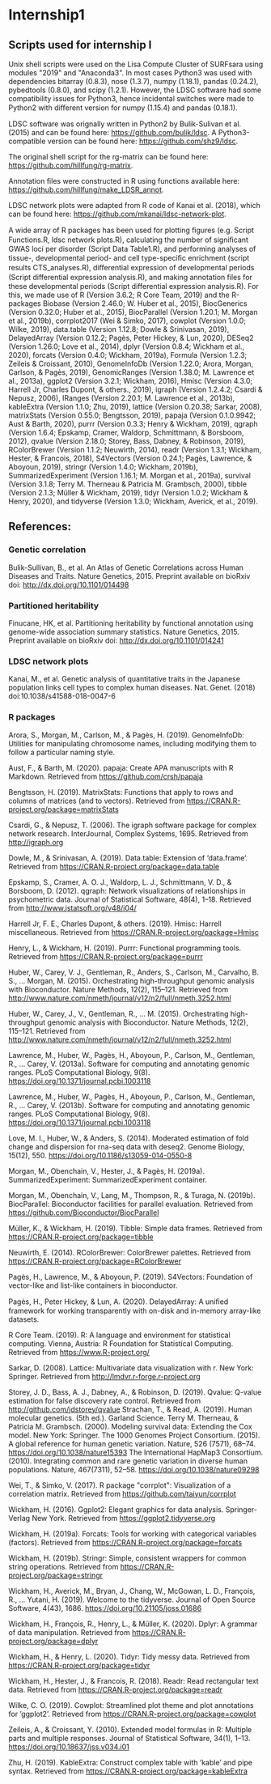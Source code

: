 # Internship1
## Scripts used for internship I

Unix shell scripts were used on the Lisa Compute Cluster of SURFsara using modules "2019" and "Anaconda3".  In most cases Python3 was used with dependencies bitarray (0.8.3), nose (1.3.7), numpy (1.18.1), pandas (0.24.2), pybedtools (0.8.0), and scipy (1.2.1). However, the LDSC software had some compatibility issues for Python3, hence incidental switches were made to Python2 with diﬀerent version for numpy (1.15.4) and pandas (0.18.1).

LDSC software was orignally written in Python2 by Bulik-Sulivan et al. (2015) and can be found here: https://github.com/bulik/ldsc. A Python3-compatible version can be found here: https://github.com/shz9/ldsc.

The original shell script for the rg-matrix can be found here: https://github.com/hillfung/rg-matrix.

Annotation files were constructed in R using functions available here: https://github.com/hillfung/make_LDSR_annot.

LDSC network plots were adapted from R code of Kanai et al. (2018), which can be found here: https://github.com/mkanai/ldsc-network-plot.

A wide array of R packages has been used for plotting ﬁgures (e.g. Script Functions.R, ldsc network plots.R), calculating the number of signiﬁcant GWAS loci per disorder (Script Data Table1.R), and performing analyses of tissue-, developmental period- and cell type-speciﬁc enrichment (script results CTS_analyses.R), diﬀerential expression of developmental periods (Script differential expression analysis.R), and making annotation ﬁles for these developmental periods (Script differential expression analysis.R). For this, we made use of R (Version 3.6.2; R Core Team, 2019) and the R-packages Biobase (Version 2.46.0; W. Huber et al., 2015), BiocGenerics (Version 0.32.0; Huber et al., 2015), BiocParallel (Version 1.20.1; M. Morgan et al., 2019b), corrplot2017 (Wei & Simko, 2017), cowplot (Version 1.0.0; Wilke, 2019), data.table (Version 1.12.8; Dowle & Srinivasan, 2019), DelayedArray (Version 0.12.2; Pagès, Peter Hickey, & Lun, 2020), DESeq2 (Version 1.26.0; Love et al., 2014), dplyr (Version 0.8.4; Wickham et al., 2020), forcats (Version 0.4.0; Wickham, 2019a), Formula (Version 1.2.3; Zeileis & Croissant, 2010), GenomeInfoDb (Version 1.22.0; Arora, Morgan, Carlson, & Pagès, 2019), GenomicRanges (Version 1.38.0; M. Lawrence et al., 2013a), ggplot2 (Version 3.2.1; Wickham, 2016), Hmisc (Version 4.3.0; Harrell Jr, Charles Dupont, & others., 2019), igraph (Version 1.2.4.2; Csardi & Nepusz, 2006), IRanges (Version 2.20.1; M. Lawrence et al., 2013b), kableExtra (Version 1.1.0; Zhu, 2019), lattice (Version 0.20.38; Sarkar, 2008), matrixStats (Version 0.55.0; Bengtsson, 2019), papaja (Version 0.1.0.9942; Aust & Barth, 2020), purrr (Version 0.3.3; Henry & Wickham, 2019), qgraph (Version 1.6.4; Epskamp, Cramer, Waldorp, Schmittmann, & Borsboom, 2012), qvalue (Version 2.18.0; Storey, Bass, Dabney, & Robinson, 2019), RColorBrewer (Version 1.1.2; Neuwirth, 2014), readr (Version 1.3.1; Wickham, Hester, & Francois, 2018), S4Vectors (Version 0.24.1; Pagès, Lawrence, & Aboyoun, 2019), stringr (Version 1.4.0; Wickham, 2019b), SummarizedExperiment (Version 1.16.1; M. Morgan et al., 2019a), survival (Version 3.1.8; Terry M. Therneau & Patricia M. Grambsch, 2000), tibble (Version 2.1.3; Müller & Wickham, 2019), tidyr (Version 1.0.2; Wickham & Henry, 2020), and tidyverse (Version 1.3.0; Wickham, Averick, et al., 2019).

## References:

### Genetic correlation

Bulik-Sullivan, B., et al. An Atlas of Genetic Correlations across Human Diseases and Traits. Nature Genetics, 2015. Preprint available on bioRxiv doi: http://dx.doi.org/10.1101/014498

### Partitioned heritability

Finucane, HK, et al. Partitioning heritability by functional annotation using genome-wide association summary statistics. Nature Genetics, 2015. Preprint available on bioRxiv doi: http://dx.doi.org/10.1101/014241

### LDSC network plots

Kanai, M., et al. Genetic analysis of quantitative traits in the Japanese population links cell types to complex human diseases. Nat. Genet. (2018) doi:10.1038/s41588-018-0047-6

### R packages
Arora, S., Morgan, M., Carlson, M., & Pagès, H. (2019). GenomeInfoDb: Utilities for manipulating chromosome names, including modifying them to follow a particular naming style.

Aust, F., & Barth, M. (2020). papaja: Create APA manuscripts with R Markdown. Retrieved from https://github.com/crsh/papaja

Bengtsson, H. (2019). MatrixStats: Functions that apply to rows and columns of matrices (and to vectors). Retrieved from https://CRAN.R-project.org/package=matrixStats

Csardi, G., & Nepusz, T. (2006). The igraph software package for complex network research. InterJournal, Complex Systems, 1695. Retrieved from http://igraph.org

Dowle, M., & Srinivasan, A. (2019). Data.table: Extension of ‘data.frame‘. Retrieved from https://CRAN.R-project.org/package=data.table

Epskamp, S., Cramer, A. O. J., Waldorp, L. J., Schmittmann, V. D., & Borsboom, D. (2012). qgraph: Network visualizations of relationships in psychometric data. Journal of Statistical Software, 48(4), 1–18. Retrieved from http://www.jstatsoft.org/v48/i04/

Harrell Jr, F. E., Charles Dupont, & others. (2019). Hmisc: Harrell miscellaneous. Retrieved from https://CRAN.R-project.org/package=Hmisc

Henry, L., & Wickham, H. (2019). Purrr: Functional programming tools. Retrieved from https://CRAN.R-project.org/package=purrr

Huber, W., Carey, V. J., Gentleman, R., Anders, S., Carlson, M., Carvalho, B. S., ... Morgan, M. (2015). Orchestrating high-throughput genomic analysis with Bioconductor. Nature 
Methods, 12(2), 115–121. Retrieved from http://www.nature.com/nmeth/journal/v12/n2/full/nmeth.3252.html

Huber, W., Carey, J., V., Gentleman, R., ... M. (2015). Orchestrating high-throughput genomic analysis with Bioconductor. Nature Methods, 12(2), 115–121. Retrieved from http://www.nature.com/nmeth/journal/v12/n2/full/nmeth.3252.html

Lawrence, M., Huber, W., Pagès, H., Aboyoun, P., Carlson, M., Gentleman, R., ... Carey, V. (2013a). Software for computing and annotating genomic ranges. PLoS Computational Biology, 9(8). https://doi.org/10.1371/journal.pcbi.1003118

Lawrence, M., Huber, W., Pagès, H., Aboyoun, P., Carlson, M., Gentleman, R., ... Carey, V. (2013b). Software for computing and annotating genomic ranges. PLoS Computational Biology, 9(8). https://doi.org/10.1371/journal.pcbi.1003118

Love, M. I., Huber, W., & Anders, S. (2014). Moderated estimation of fold change and dispersion for rna-seq data with deseq2. Genome Biology, 15(12), 550. https://doi.org/10.1186/s13059-014-0550-8

Morgan, M., Obenchain, V., Hester, J., & Pagès, H. (2019a). SummarizedExperiment: SummarizedExperiment container.

Morgan, M., Obenchain, V., Lang, M., Thompson, R., & Turaga, N. (2019b). BiocParallel: Bioconductor facilities for parallel evaluation. Retrieved from https://github.com/Bioconductor/BiocParallel

Müller, K., & Wickham, H. (2019). Tibble: Simple data frames. Retrieved from https://CRAN.R-project.org/package=tibble

Neuwirth, E. (2014). RColorBrewer: ColorBrewer palettes. Retrieved from https://CRAN.R-project.org/package=RColorBrewer

Pagès, H., Lawrence, M., & Aboyoun, P. (2019). S4Vectors: Foundation of vector-like and list-like containers in bioconductor.

Pagès, H., Peter Hickey, & Lun, A. (2020). DelayedArray: A uniﬁed framework for working transparently with on-disk and in-memory array-like datasets.

R Core Team. (2019). R: A language and environment for statistical computing. Vienna, Austria: R Foundation for Statistical Computing. Retrieved from https://www.R-project.org/

Sarkar, D. (2008). Lattice: Multivariate data visualization with r. New York: Springer. Retrieved from http://lmdvr.r-forge.r-project.org

Storey, J. D., Bass, A. J., Dabney, A., & Robinson, D. (2019). Qvalue: Q-value estimation for false discovery rate control. Retrieved from http://github.com/jdstorey/qvalue Strachan, T., & Read, A. (2019). Human molecular genetics. (5th ed.). Garland Science. Terry M. Therneau, & Patricia M. Grambsch. (2000). Modeling survival data: Extending the Cox model. New York: Springer. The 1000 Genomes Project Consortium. (2015). A global reference for human genetic variation. Nature, 526 (7571), 68–74. https://doi.org/10.1038/nature15393 The International HapMap3 Consortium. (2010). Integrating common and rare genetic variation in diverse human populations. Nature, 467(7311), 52–58. https://doi.org/10.1038/nature09298

Wei, T., & Simko, V. (2017). R package "corrplot": Visualization of a correlation matrix. Retrieved from https://github.com/taiyun/corrplot

Wickham, H. (2016). Ggplot2: Elegant graphics for data analysis. Springer-Verlag New York. Retrieved from https://ggplot2.tidyverse.org

Wickham, H. (2019a). Forcats: Tools for working with categorical variables (factors). Retrieved from https://CRAN.R-project.org/package=forcats

Wickham, H. (2019b). Stringr: Simple, consistent wrappers for common string operations. Retrieved from https://CRAN.R-project.org/package=stringr

Wickham, H., Averick, M., Bryan, J., Chang, W., McGowan, L. D., François, R., ... Yutani, H. (2019). Welcome to the tidyverse. Journal of Open Source Software, 4(43), 1686. https://doi.org/10.21105/joss.01686

Wickham, H., François, R., Henry, L., & Müller, K. (2020). Dplyr: A grammar of data manipulation. Retrieved from https://CRAN.R-project.org/package=dplyr

Wickham, H., & Henry, L. (2020). Tidyr: Tidy messy data. Retrieved from https://CRAN.R-project.org/package=tidyr

Wickham, H., Hester, J., & Francois, R. (2018). Readr: Read rectangular text data. Retrieved from https://CRAN.R-project.org/package=readr

Wilke, C. O. (2019). Cowplot: Streamlined plot theme and plot annotations for ’ggplot2’. Retrieved from https://CRAN.R-project.org/package=cowplot

Zeileis, A., & Croissant, Y. (2010). Extended model formulas in R: Multiple parts and multiple responses. Journal of Statistical Software, 34(1), 1–13. https://doi.org/10.18637/jss.v034.i01

Zhu, H. (2019). KableExtra: Construct complex table with ’kable’ and pipe syntax. Retrieved from https://CRAN.R-project.org/package=kableExtra
